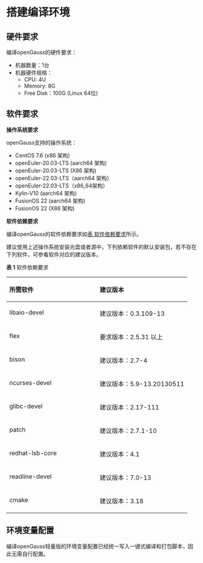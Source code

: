 # 搭建编译环境<a name="ZH-CN_TOPIC_0289899544"></a>

## 硬件要求<a name="zh-cn_topic_0283136407_section11295135645810"></a>

编译openGauss的硬件要求：

-   机器数量：1台
-   机器硬件规格：
    -   CPU: 4U
    -   Memory: 8G
    -   Free Disk：100G  \(Linux 64位\)


## 软件要求<a name="zh-cn_topic_0283136407_section77524131504"></a>

**操作系统要求**

openGauss支持的操作系统：

-   CentOS 7.6 \(x86 架构\)
-   openEuler-20.03-LTS \(aarch64 架构\)
-   openEuler-20.03-LTS \(X86 架构\)
-   openEuler-22.03-LTS（aarch64 架构）
-   openEuler-22.03-LTS（x86_64架构）
-   Kylin-V10 \(aarch64 架构\)
-   FusionOS 22 \(aarch64 架构\)
-   FusionOS 22 \(X86 架构\)

**软件依赖要求**

编译openGauss的软件依赖要求如[表 软件依赖要求](#zh-cn_topic_0283136407_table1212531681911)所示。

建议使用上述操作系统安装光盘或者源中，下列依赖软件的默认安装包，若不存在下列软件，可参看软件对应的建议版本。

**表 1**  软件依赖要求

<a name="zh-cn_topic_0283136407_table1212531681911"></a>
<table><thead align="left"><tr id="zh-cn_topic_0283136407_row317811661910"><th class="cellrowborder" valign="top" width="50%" id="mcps1.2.3.1.1"><p id="zh-cn_topic_0283136407_p14178216101910"><a name="zh-cn_topic_0283136407_p14178216101910"></a><a name="zh-cn_topic_0283136407_p14178216101910"></a>所需软件</p>
</th>
<th class="cellrowborder" valign="top" width="50%" id="mcps1.2.3.1.2"><p id="zh-cn_topic_0283136407_p1117815167195"><a name="zh-cn_topic_0283136407_p1117815167195"></a><a name="zh-cn_topic_0283136407_p1117815167195"></a>建议版本</p>
</th>
</tr>
</thead>
<tbody><tr id="zh-cn_topic_0283136407_row17179141619198"><td class="cellrowborder" valign="top" width="50%" headers="mcps1.2.3.1.1 "><p id="zh-cn_topic_0283136407_p111791816141910"><a name="zh-cn_topic_0283136407_p111791816141910"></a><a name="zh-cn_topic_0283136407_p111791816141910"></a>libaio-devel</p>
</td>
<td class="cellrowborder" valign="top" width="50%" headers="mcps1.2.3.1.2 "><p id="zh-cn_topic_0283136407_p101791116151915"><a name="zh-cn_topic_0283136407_p101791116151915"></a><a name="zh-cn_topic_0283136407_p101791116151915"></a>建议版本：0.3.109-13</p>
</td>
</tr>
<tr id="zh-cn_topic_0283136407_row1617981631914"><td class="cellrowborder" valign="top" width="50%" headers="mcps1.2.3.1.1 "><p id="zh-cn_topic_0283136407_p171794161195"><a name="zh-cn_topic_0283136407_p171794161195"></a><a name="zh-cn_topic_0283136407_p171794161195"></a>flex</p>
</td>
<td class="cellrowborder" valign="top" width="50%" headers="mcps1.2.3.1.2 "><p id="zh-cn_topic_0283136407_p1317921651912"><a name="zh-cn_topic_0283136407_p1317921651912"></a><a name="zh-cn_topic_0283136407_p1317921651912"></a>要求版本：2.5.31 以上</p>
</td>
</tr>
<tr id="zh-cn_topic_0283136407_row1017911165191"><td class="cellrowborder" valign="top" width="50%" headers="mcps1.2.3.1.1 "><p id="zh-cn_topic_0283136407_p1617931661912"><a name="zh-cn_topic_0283136407_p1617931661912"></a><a name="zh-cn_topic_0283136407_p1617931661912"></a>bison</p>
</td>
<td class="cellrowborder" valign="top" width="50%" headers="mcps1.2.3.1.2 "><p id="zh-cn_topic_0283136407_p917919167196"><a name="zh-cn_topic_0283136407_p917919167196"></a><a name="zh-cn_topic_0283136407_p917919167196"></a>建议版本：2.7-4</p>
</td>
</tr>
<tr id="zh-cn_topic_0283136407_row8179181610191"><td class="cellrowborder" valign="top" width="50%" headers="mcps1.2.3.1.1 "><p id="zh-cn_topic_0283136407_p101791416191912"><a name="zh-cn_topic_0283136407_p101791416191912"></a><a name="zh-cn_topic_0283136407_p101791416191912"></a>ncurses-devel</p>
</td>
<td class="cellrowborder" valign="top" width="50%" headers="mcps1.2.3.1.2 "><p id="zh-cn_topic_0283136407_p0179161651913"><a name="zh-cn_topic_0283136407_p0179161651913"></a><a name="zh-cn_topic_0283136407_p0179161651913"></a>建议版本：5.9-13.20130511</p>
</td>
</tr>
<tr id="zh-cn_topic_0283136407_row10179416191912"><td class="cellrowborder" valign="top" width="50%" headers="mcps1.2.3.1.1 "><p id="zh-cn_topic_0283136407_p1117941618198"><a name="zh-cn_topic_0283136407_p1117941618198"></a><a name="zh-cn_topic_0283136407_p1117941618198"></a>glibc-devel</p>
</td>
<td class="cellrowborder" valign="top" width="50%" headers="mcps1.2.3.1.2 "><p id="zh-cn_topic_0283136407_p5179191616190"><a name="zh-cn_topic_0283136407_p5179191616190"></a><a name="zh-cn_topic_0283136407_p5179191616190"></a>建议版本：2.17-111</p>
</td>
</tr>
<tr id="zh-cn_topic_0283136407_row317914169193"><td class="cellrowborder" valign="top" width="50%" headers="mcps1.2.3.1.1 "><p id="zh-cn_topic_0283136407_p201791916201910"><a name="zh-cn_topic_0283136407_p201791916201910"></a><a name="zh-cn_topic_0283136407_p201791916201910"></a>patch</p>
</td>
<td class="cellrowborder" valign="top" width="50%" headers="mcps1.2.3.1.2 "><p id="zh-cn_topic_0283136407_p1018051610198"><a name="zh-cn_topic_0283136407_p1018051610198"></a><a name="zh-cn_topic_0283136407_p1018051610198"></a>建议版本：2.7.1-10</p>
</td>
</tr>
<tr id="zh-cn_topic_0283136407_row136701325154914"><td class="cellrowborder" valign="top" width="50%" headers="mcps1.2.3.1.1 "><p id="zh-cn_topic_0283136407_p76711825134912"><a name="zh-cn_topic_0283136407_p76711825134912"></a><a name="zh-cn_topic_0283136407_p76711825134912"></a>redhat-lsb-core</p>
</td>
<td class="cellrowborder" valign="top" width="50%" headers="mcps1.2.3.1.2 "><p id="zh-cn_topic_0283136407_p1567262515496"><a name="zh-cn_topic_0283136407_p1567262515496"></a><a name="zh-cn_topic_0283136407_p1567262515496"></a>建议版本：4.1</p>
</td>
</tr>
<tr id="zh-cn_topic_0283136407_row31481729151515"><td class="cellrowborder" valign="top" width="50%" headers="mcps1.2.3.1.1 "><p id="zh-cn_topic_0283136407_p18151829101518"><a name="zh-cn_topic_0283136407_p18151829101518"></a><a name="zh-cn_topic_0283136407_p18151829101518"></a>readline-devel</p>
</td>
<td class="cellrowborder" valign="top" width="50%" headers="mcps1.2.3.1.2 "><p id="zh-cn_topic_0283136407_p191511929131512"><a name="zh-cn_topic_0283136407_p191511929131512"></a><a name="zh-cn_topic_0283136407_p191511929131512"></a>建议版本：7.0-13</p>
</td>
</tr>
<tr id="row12300105819346"><td class="cellrowborder" valign="top" width="50%" headers="mcps1.2.3.1.1 "><p id="p11300155813414"><a name="p11300155813414"></a><a name="p11300155813414"></a>cmake</p>
</td>
<td class="cellrowborder" valign="top" width="50%" headers="mcps1.2.3.1.2 "><p id="p1430015843417"><a name="p1430015843417"></a><a name="p1430015843417"></a>建议版本：3.18</p>
</td>
</tr>
</tbody>
</table>

## 环境变量配置<a name="zh-cn_topic_0283136407_section1616215293319"></a>

编译openGauss轻量版的环境变量配置已经统一写入一键式编译和打包脚本，因此无需自行配置。

